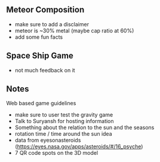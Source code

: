 ## Meteor Composition

- make sure to add a disclaimer
- meteor is ~30% metal (maybe cap ratio at 60%)
- add some fun facts


## Space Ship Game
- not much feedback on it


## Notes

Web based game guidelines

- make sure to user test the gravity game
- Talk to Suryansh for hosting information
- Something about the relation to the sun and the seasons
- rotation time / time around the sun idea
- data from eyesonasteroids (https://eyes.nasa.gov/apps/asteroids/#/16_psyche)
- 7 QR code spots on the 3D model
